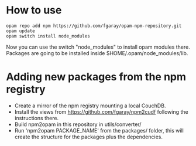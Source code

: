 # How to use

```
opam repo add npm https://github.com/fgaray/opam-npm-repository.git
opam update
opam switch install node_modules
```

Now you can use the switch "node_modules" to install opam modules there.
Packages are going to be installed inside $HOME/.opam/node_modules/lib.


# Adding new packages from the npm registry


- Create a mirror of the npm registry mounting a local CouchDB.
- Install the views from https://github.com/fgaray/npm2cudf following the
  instructions there.
- Build npm2opam in this repository in utils/converter/
- Run 'npm2opam PACKAGE_NAME' from the packages/ folder, this will create the
  structure for the packages plus the dependencies.
